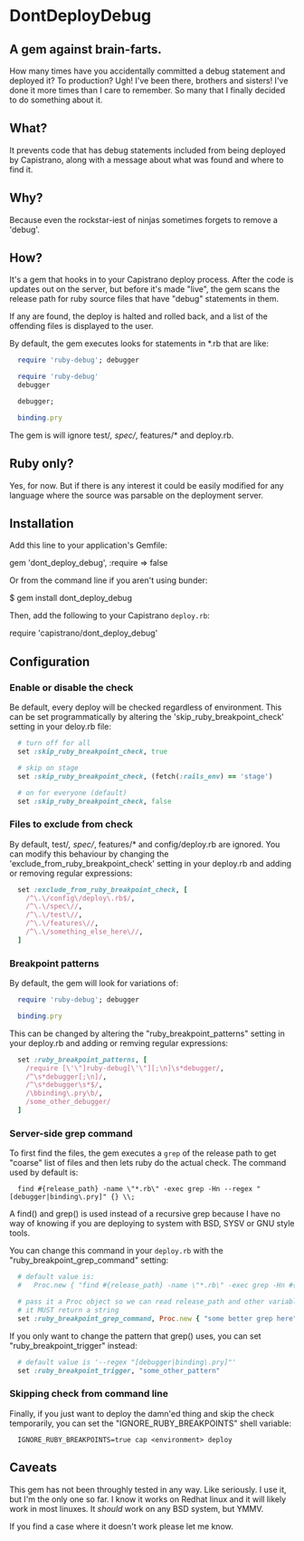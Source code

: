 # DontDeployDebug
## A gem against brain-farts.

How many times have you accidentally committed a debug statement and deployed
it? To production? Ugh! I've been there, brothers and sisters! I've done it
more times than I care to remember. So many that I finally decided to do
something about it.

## What?

It prevents code that has debug statements included from being deployed by
Capistrano, along with a message about what was found and where to find it.

## Why?

Because even the rockstar-iest of ninjas sometimes forgets to remove a 'debug'.

## How?

It's a gem that hooks in to your Capistrano deploy process. After the code is
updates out on the server, but before it's made "live", the gem scans the
release path for ruby source files that have "debug" statements in them.

If any are found, the deploy is halted and rolled back, and a list of the
offending files is displayed to the user.

By default, the gem executes looks for statements in *.rb that are like:

```ruby
  require 'ruby-debug'; debugger

  require 'ruby-debug'
  debugger

  debugger;

  binding.pry
```

The gem is will ignore test/*, spec/*, features/* and deploy.rb.

## Ruby only?

Yes, for now. But if there is any interest it could be easily modified for
any language where the source was parsable on the deployment server.

## Installation

Add this line to your application's Gemfile:

  gem 'dont_deploy_debug', :require =>  false

Or from the command line if you aren't using bunder:

  $ gem install dont_deploy_debug

Then, add the following to your Capistrano `deploy.rb`:

  require 'capistrano/dont_deploy_debug'

## Configuration

### Enable or disable the check

Be default, every deploy will be checked regardless of environment. This can
be set programmatically by altering the 'skip_ruby_breakpoint_check' setting
in your deloy.rb file:

```ruby
  # turn off for all
  set :skip_ruby_breakpoint_check, true

  # skip on stage
  set :skip_ruby_breakpoint_check, (fetch(:rails_env) == 'stage')

  # on for everyone (default)
  set :skip_ruby_breakpoint_check, false
```

### Files to exclude from check

By default, test/*, spec/*, features/* and config/deploy.rb are ignored. You
can modify this behaviour by changing the 'exclude_from_ruby_breakpoint_check'
setting in your deploy.rb and adding or removing regular expressions: 

```ruby
  set :exclude_from_ruby_breakpoint_check, [
    /^\.\/config\/deploy\.rb$/,
    /^\.\/spec\//,
    /^\.\/test\//,
    /^\.\/features\//,
    /^\.\/something_else_here\//,
  ]
```

### Breakpoint patterns

By default, the gem will look for variations of:

```ruby
  require 'ruby-debug'; debugger

  binding.pry
```

This can be changed by altering the "ruby_breakpoint_patterns" setting in your
deploy.rb and adding or remving regular expressions:

```ruby
  set :ruby_breakpoint_patterns, [
    /require [\'\"]ruby-debug[\'\"][;\n]\s*debugger/,
    /^\s*debugger[;\n]/,
    /^\s*debugger\s*$/,
    /\bbinding\.pry\b/,
    /some_other_debugger/
  ]
```

### Server-side grep command

To first find the files, the gem executes a `grep` of the release path to get
"coarse" list of files and then lets ruby do the actual check. The command
used by default is:

```
  find #{release_path} -name \"*.rb\" -exec grep -Hn --regex "[debugger|binding\.pry]" {} \\;
```

A find() and grep() is used instead of a recursive grep because I have no way
of knowing if you are deploying to system with BSD, SYSV or GNU style tools.

You can change this command in your `deploy.rb` with the
"ruby_breakpoint_grep_command" setting:

```ruby
  # default value is:
  #   Proc.new { "find #{release_path} -name \"*.rb\" -exec grep -Hn #{fetch(:ruby_breakpoint_trigger)} {} \\;" }

  # pass it a Proc object so we can read release_path and other variables
  # it MUST return a string
  set :ruby_breakpoint_grep_command, Proc.new { "some better grep here" }
```

If you only want to change the pattern that grep() uses, you can set
"ruby_breakpoint_trigger" instead:

```ruby
  # default value is '--regex "[debugger|binding\.pry]"'
  set :ruby_breakpoint_trigger, "some_other_pattern"
```

### Skipping check from command line

Finally, if you just want to deploy the damn'ed thing and skip the check
temporarily, you can set the "IGNORE_RUBY_BREAKPOINTS" shell variable:

```
  IGNORE_RUBY_BREAKPOINTS=true cap <environment> deploy
```

## Caveats

This gem has not been throughly tested in any way. Like seriously. I use it,
but I'm the only one so far. I know it works on Redhat linux and it will likely
work in most linuxes. It *should* work on any BSD system, but YMMV.

If you find a case where it doesn't work please let me know.
